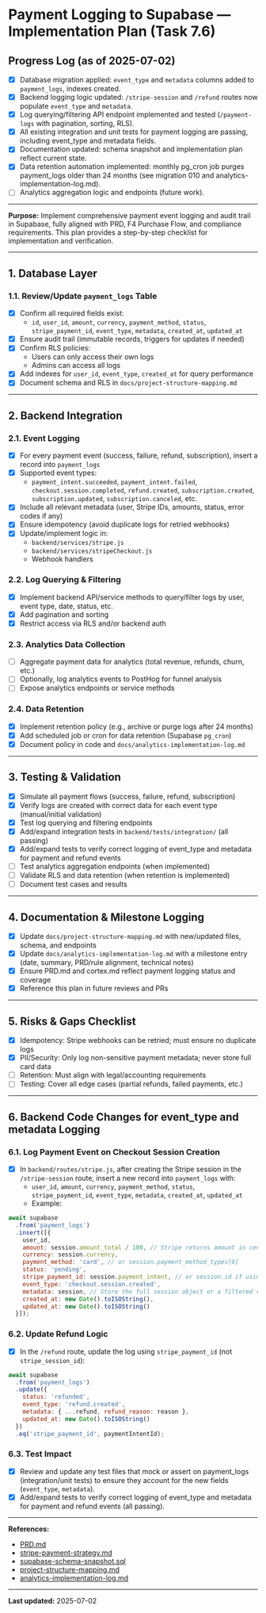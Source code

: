 # Payment Logging to Supabase — Implementation Plan (Task 7.6)

## Progress Log (as of 2025-07-02)
- [x] Database migration applied: `event_type` and `metadata` columns added to `payment_logs`, indexes created.
- [x] Backend logging logic updated: `/stripe-session` and `/refund` routes now populate `event_type` and `metadata`.
- [x] Log querying/filtering API endpoint implemented and tested (`/payment-logs` with pagination, sorting, RLS).
- [x] All existing integration and unit tests for payment logging are passing, including event_type and metadata fields.
- [x] Documentation updated: schema snapshot and implementation plan reflect current state.
- [x] Data retention automation implemented: monthly pg_cron job purges payment_logs older than 24 months (see migration 010 and analytics-implementation-log.md).
- [ ] Analytics aggregation logic and endpoints (future work).

---

**Purpose:**
Implement comprehensive payment event logging and audit trail in Supabase, fully aligned with PRD, F4 Purchase Flow, and compliance requirements. This plan provides a step-by-step checklist for implementation and verification.

---

## 1. Database Layer

### 1.1. Review/Update `payment_logs` Table
- [x] Confirm all required fields exist:
  - `id`, `user_id`, `amount`, `currency`, `payment_method`, `status`, `stripe_payment_id`, `event_type`, `metadata`, `created_at`, `updated_at`
- [x] Ensure audit trail (immutable records, triggers for updates if needed)
- [x] Confirm RLS policies:
  - Users can only access their own logs
  - Admins can access all logs
- [x] Add indexes for `user_id`, `event_type`, `created_at` for query performance
- [x] Document schema and RLS in `docs/project-structure-mapping.md`

---

## 2. Backend Integration

### 2.1. Event Logging
- [x] For every payment event (success, failure, refund, subscription), insert a record into `payment_logs`
- [x] Supported event types:
  - `payment_intent.succeeded`, `payment_intent.failed`, `checkout.session.completed`, `refund.created`, `subscription.created`, `subscription.updated`, `subscription.canceled`, etc.
- [x] Include all relevant metadata (user, Stripe IDs, amounts, status, error codes if any)
- [x] Ensure idempotency (avoid duplicate logs for retried webhooks)
- [x] Update/implement logic in:
  - `backend/services/stripe.js`
  - `backend/services/stripeCheckout.js`
  - Webhook handlers

### 2.2. Log Querying & Filtering
- [x] Implement backend API/service methods to query/filter logs by user, event type, date, status, etc.
- [x] Add pagination and sorting
- [x] Restrict access via RLS and/or backend auth

### 2.3. Analytics Data Collection
- [ ] Aggregate payment data for analytics (total revenue, refunds, churn, etc.)
- [ ] Optionally, log analytics events to PostHog for funnel analysis
- [ ] Expose analytics endpoints or service methods

### 2.4. Data Retention
- [x] Implement retention policy (e.g., archive or purge logs after 24 months)
- [x] Add scheduled job or cron for data retention (Supabase `pg_cron`)
- [x] Document policy in code and `docs/analytics-implementation-log.md`

---

## 3. Testing & Validation

- [x] Simulate all payment flows (success, failure, refund, subscription)
- [x] Verify logs are created with correct data for each event type (manual/initial validation)
- [x] Test log querying and filtering endpoints
- [x] Add/expand integration tests in `backend/tests/integration/` (all passing)
- [x] Add/expand tests to verify correct logging of event_type and metadata for payment and refund events
- [ ] Test analytics aggregation endpoints (when implemented)
- [ ] Validate RLS and data retention (when retention is implemented)
- [ ] Document test cases and results

---

## 4. Documentation & Milestone Logging

- [x] Update `docs/project-structure-mapping.md` with new/updated files, schema, and endpoints
- [x] Update `docs/analytics-implementation-log.md` with a milestone entry (date, summary, PRD/rule alignment, technical notes)
- [x] Ensure PRD.md and cortex.md reflect payment logging status and coverage
- [x] Reference this plan in future reviews and PRs

---

## 5. Risks & Gaps Checklist

- [x] Idempotency: Stripe webhooks can be retried; must ensure no duplicate logs
- [x] PII/Security: Only log non-sensitive payment metadata; never store full card data
- [ ] Retention: Must align with legal/accounting requirements
- [ ] Testing: Cover all edge cases (partial refunds, failed payments, etc.)

---

## 6. Backend Code Changes for event_type and metadata Logging

### 6.1. Log Payment Event on Checkout Session Creation
- [x] In `backend/routes/stripe.js`, after creating the Stripe session in the `/stripe-session` route, insert a new record into `payment_logs` with:
  - `user_id`, `amount`, `currency`, `payment_method`, `status`, `stripe_payment_id`, `event_type`, `metadata`, `created_at`, `updated_at`
  - Example:

```js
await supabase
  .from('payment_logs')
  .insert([{
    user_id,
    amount: session.amount_total / 100, // Stripe returns amount in cents
    currency: session.currency,
    payment_method: 'card', // or session.payment_method_types[0]
    status: 'pending',
    stripe_payment_id: session.payment_intent, // or session.id if using session as unique
    event_type: 'checkout.session.created',
    metadata: session, // Store the full session object or a filtered version
    created_at: new Date().toISOString(),
    updated_at: new Date().toISOString()
  }]);
```

### 6.2. Update Refund Logic
- [x] In the `/refund` route, update the log using `stripe_payment_id` (not `stripe_session_id`):

```js
await supabase
  .from('payment_logs')
  .update({
    status: 'refunded',
    event_type: 'refund.created',
    metadata: { ...refund, refund_reason: reason },
    updated_at: new Date().toISOString()
  })
  .eq('stripe_payment_id', paymentIntentId);
```

### 6.3. Test Impact
- [x] Review and update any test files that mock or assert on payment_logs (integration/unit tests) to ensure they account for the new fields (`event_type`, `metadata`).
- [x] Add/expand tests to verify correct logging of event_type and metadata for payment and refund events (all passing).

---

**References:**
- [PRD.md](./PRD.md)
- [stripe-payment-strategy.md](./stripe-payment-strategy.md)
- [supabase-schema-snapshot.sql](./supabase-schema-snapshot.sql)
- [project-structure-mapping.md](./project-structure-mapping.md)
- [analytics-implementation-log.md](./analytics-implementation-log.md)

---

**Last updated:** 2025-07-02

